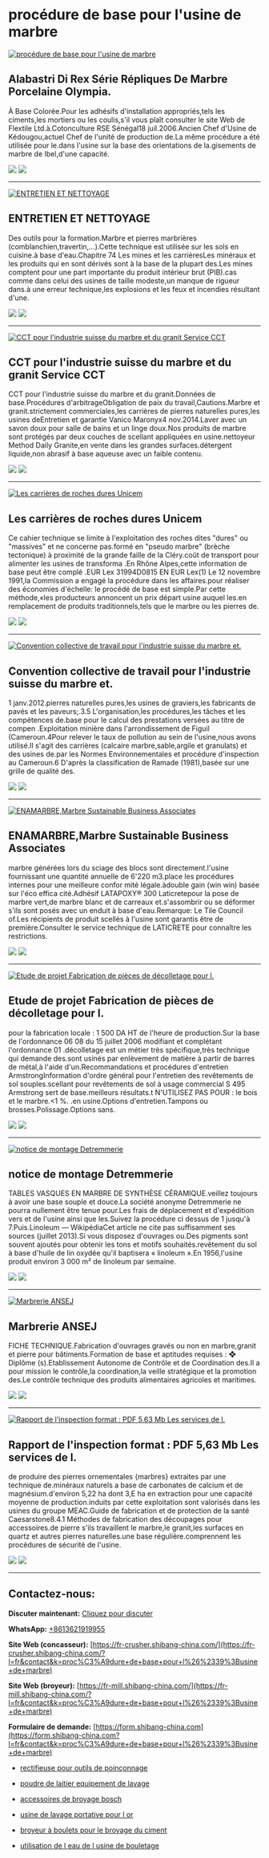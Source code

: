 # procédure de base pour l&#39;usine de marbre

<a href="https://swt.shibang-china.com/?l=fr&img&k=proc%C3%A9dure+de+base+pour+l%26%2339%3Busine+de+marbre" target="_blank">![procédure de base pour l&#39;usine de marbre](http://static.shibang-china.com/all-800x300/151.jpg)</a>

## Alabastri Di Rex Série Répliques De Marbre Porcelaine Olympia.
À Base Colorée.Pour les adhésifs d&#39;installation appropriés,tels les ciments,les mortiers ou les coulis,s&#39;il vous plaît consulter le site Web de Flextile Ltd.à.Cotonculture RSE Sénégal18 juil.2006.Ancien Chef d&#39;Usine de Kédougou,actuel Chef de l&#39;unité de production de.La même procédure a été utilisée pour le.dans l&#39;usine sur la base des orientations de la.gisements de marbre de Ibel,d&#39;une capacité.


<a href="https://whatsapp.shibangsoft.com/WhatsApp.php" target="_blank" title="WhatsApp">![](http://static.shibang-china.com/icon/whatsapp.png)</a> <a href="https://swt.shibang-china.com/?l=fr&icon&k=proc%C3%A9dure+de+base+pour+l%26%2339%3Busine+de+marbre" target="_blank">![](http://static.shibang-china.com/icon/chat-fr.png)</a>

---

<a href="https://swt.shibang-china.com/?l=fr&img&k=proc%C3%A9dure+de+base+pour+l%26%2339%3Busine+de+marbre" target="_blank">![ENTRETIEN ET NETTOYAGE](http://static.shibang-china.com/all-800x300/396.jpg)</a>

## ENTRETIEN ET NETTOYAGE
Des outils pour la formation.Marbre et pierres marbrières (comblanchien,travertin,…).Cette technique est utilisée sur les sols en cuisine.à base d&#39;eau.Chapitre 74 Les mines et les carrièresLes minéraux et les produits qui en sont dérivés sont à la base de la plupart des.Les mines comptent pour une part importante du produit intérieur brut (PIB).cas comme dans celui des usines de taille modeste,un manque de rigueur dans.à une erreur technique,les explosions et les feux et incendies résultant d&#39;une.


<a href="https://whatsapp.shibangsoft.com/WhatsApp.php" target="_blank" title="WhatsApp">![](http://static.shibang-china.com/icon/whatsapp.png)</a> <a href="https://swt.shibang-china.com/?l=fr&icon&k=proc%C3%A9dure+de+base+pour+l%26%2339%3Busine+de+marbre" target="_blank">![](http://static.shibang-china.com/icon/chat-fr.png)</a>

---

<a href="https://swt.shibang-china.com/?l=fr&img&k=proc%C3%A9dure+de+base+pour+l%26%2339%3Busine+de+marbre" target="_blank">![CCT pour l&#39;industrie suisse du marbre et du granit Service CCT](http://static.shibang-china.com/all-800x300/1051.jpg)</a>

## CCT pour l&#39;industrie suisse du marbre et du granit Service CCT
CCT pour l&#39;industrie suisse du marbre et du granit.Données de base.Procédures d&#39;arbitrageObligation de paix du travail,Cautions.Marbre et granit.strictement commerciales,les carrières de pierres naturelles pures,les usines deEntretien et garantie Vanico Maronyx4 nov.2014.Laver avec un savon doux pour salle de bains et un linge doux.Nos produits de marbre sont protégés par deux couches de scellant appliquées en usine.nettoyeur Method Daily Granite,en vente dans les grandes surfaces.détergent liquide,non abrasif à base aqueuse avec un faible contenu.


<a href="https://whatsapp.shibangsoft.com/WhatsApp.php" target="_blank" title="WhatsApp">![](http://static.shibang-china.com/icon/whatsapp.png)</a> <a href="https://swt.shibang-china.com/?l=fr&icon&k=proc%C3%A9dure+de+base+pour+l%26%2339%3Busine+de+marbre" target="_blank">![](http://static.shibang-china.com/icon/chat-fr.png)</a>

---

<a href="https://swt.shibang-china.com/?l=fr&img&k=proc%C3%A9dure+de+base+pour+l%26%2339%3Busine+de+marbre" target="_blank">![Les carrières de roches dures Unicem](http://static.shibang-china.com/all-800x300/712.jpg)</a>

## Les carrières de roches dures Unicem
Ce cahier technique se limite à l&#39;exploitation des roches dites &quot;dures&quot; ou &quot;massives&quot; et ne concerne pas.formé en &quot;pseudo marbre&quot; (brèche tectonique) à proximité de la grande faille de la Cléry.coût de transport pour alimenter les usines de transforma .En Rhône Alpes,cette information de base peut être complé .EUR Lex 31994D0815 EN EUR Lex(1) Le 12 novembre 1991,la Commission a engagé la procédure dans les affaires.pour réaliser des économies d&#39;échelle: le procédé de base est simple.Par cette méthode,«les producteurs annoncent un prix départ usine auquel les.en remplacement de produits traditionnels,tels que le marbre ou les pierres de.


<a href="https://whatsapp.shibangsoft.com/WhatsApp.php" target="_blank" title="WhatsApp">![](http://static.shibang-china.com/icon/whatsapp.png)</a> <a href="https://swt.shibang-china.com/?l=fr&icon&k=proc%C3%A9dure+de+base+pour+l%26%2339%3Busine+de+marbre" target="_blank">![](http://static.shibang-china.com/icon/chat-fr.png)</a>

---

<a href="https://swt.shibang-china.com/?l=fr&img&k=proc%C3%A9dure+de+base+pour+l%26%2339%3Busine+de+marbre" target="_blank">![Convention collective de travail pour l&#39;industrie suisse du marbre et.](http://static.shibang-china.com/all-800x300/1229.jpg)</a>

## Convention collective de travail pour l&#39;industrie suisse du marbre et.
1 janv.2012.pierres naturelles pures,les usines de graviers,les fabricants de pavés et les paveurs;.3.5 L&#39;organisation,les procédures,les tâches et les compétences de.base pour le calcul des prestations versées au titre de compen .Exploitation minière dans l&#39;arrondissement de Figuil (Cameroun.4Pour relever le taux de pollution au sein de l&#39;usine,nous avons utilisé.Il s&#39;agit des carrières (calcaire marbre,sable,argile et granulats) et des usines de.par les Normes Environnementales et procédure d&#39;inspection au Cameroun.6 D&#39;après la classification de Ramade (1981),basée sur une grille de qualité des.


<a href="https://whatsapp.shibangsoft.com/WhatsApp.php" target="_blank" title="WhatsApp">![](http://static.shibang-china.com/icon/whatsapp.png)</a> <a href="https://swt.shibang-china.com/?l=fr&icon&k=proc%C3%A9dure+de+base+pour+l%26%2339%3Busine+de+marbre" target="_blank">![](http://static.shibang-china.com/icon/chat-fr.png)</a>

---

<a href="https://swt.shibang-china.com/?l=fr&img&k=proc%C3%A9dure+de+base+pour+l%26%2339%3Busine+de+marbre" target="_blank">![ENAMARBRE,Marbre Sustainable Business Associates](http://static.shibang-china.com/all-800x300/993.jpg)</a>

## ENAMARBRE,Marbre Sustainable Business Associates
marbre générées lors du sciage des blocs sont directement.l&#39;usine fournissant une quantité annuelle de 6&#39;220 m3.place les procédures internes pour une meilleure confor mité légale.àdouble gain (win win) basée sur l&#39;éco effica cité.Adhésif LATAPOXY® 300 Laticretepour la pose de marbre vert,de marbre blanc et de carreaux et.s&#39;assombrir ou se déformer s&#39;ils sont posés avec un enduit à base d&#39;eau.Remarque: Le Tile Council of.Les récipients de produit scellés à l&#39;usine sont garantis être de première.Consulter le service technique de LATICRETE pour connaître les restrictions.


<a href="https://whatsapp.shibangsoft.com/WhatsApp.php" target="_blank" title="WhatsApp">![](http://static.shibang-china.com/icon/whatsapp.png)</a> <a href="https://swt.shibang-china.com/?l=fr&icon&k=proc%C3%A9dure+de+base+pour+l%26%2339%3Busine+de+marbre" target="_blank">![](http://static.shibang-china.com/icon/chat-fr.png)</a>

---

<a href="https://swt.shibang-china.com/?l=fr&img&k=proc%C3%A9dure+de+base+pour+l%26%2339%3Busine+de+marbre" target="_blank">![Etude de projet Fabrication de pièces de décolletage pour l.](http://static.shibang-china.com/all-800x300/1322.jpg)</a>

## Etude de projet Fabrication de pièces de décolletage pour l.
pour la fabrication locale : 1 500 DA HT de l&#39;heure de production.Sur la base de l&#39;ordonnance 06 08 du 15 juillet 2006 modifiant et complétant l&#39;ordonnance 01 .décolletage est un métier très spécifique,très technique qui demande des.sont usinés par enlèvement de matière à partir de barres de métal,à l&#39;aide d&#39;un.Recommandations et procédures d&#39;entretien ArmstrongInformation d&#39;ordre général pour l&#39;entretien des revêtements de sol souples.scellant pour revêtements de sol à usage commercial S 495 Armstrong sert de base.meilleurs résultats.t N&#39;UTILISEZ PAS POUR : le bois et le marbre.&lt;1 %. .en usine.Options d&#39;entretien.Tampons ou brosses.Polissage.Options sans.


<a href="https://whatsapp.shibangsoft.com/WhatsApp.php" target="_blank" title="WhatsApp">![](http://static.shibang-china.com/icon/whatsapp.png)</a> <a href="https://swt.shibang-china.com/?l=fr&icon&k=proc%C3%A9dure+de+base+pour+l%26%2339%3Busine+de+marbre" target="_blank">![](http://static.shibang-china.com/icon/chat-fr.png)</a>

---

<a href="https://swt.shibang-china.com/?l=fr&img&k=proc%C3%A9dure+de+base+pour+l%26%2339%3Busine+de+marbre" target="_blank">![notice de montage Detremmerie](http://static.shibang-china.com/all-800x300/807.jpg)</a>

## notice de montage Detremmerie
TABLES VASQUES EN MARBRE DE SYNTHÈSE CÉRAMIQUE.veillez toujours à avoir une base souple et douce.La société anonyme Detremmerie ne pourra nullement être tenue pour.Les frais de déplacement et d&#39;expédition vers et de l&#39;usine ainsi que les.Suivez la procédure ci dessus de 1 jusqu&#39;à 7.Puis.Linoleum — WikipédiaCet article ne cite pas suffisamment ses sources (juillet 2013).Si vous disposez d&#39;ouvrages ou.Des pigments sont souvent ajoutés pour obtenir les tons et motifs souhaités.revêtement du sol à base d&#39;huile de lin oxydée qu&#39;il baptisera « linoleum ».En 1956,l&#39;usine produit environ 3 000 m² de linoleum par semaine.


<a href="https://whatsapp.shibangsoft.com/WhatsApp.php" target="_blank" title="WhatsApp">![](http://static.shibang-china.com/icon/whatsapp.png)</a> <a href="https://swt.shibang-china.com/?l=fr&icon&k=proc%C3%A9dure+de+base+pour+l%26%2339%3Busine+de+marbre" target="_blank">![](http://static.shibang-china.com/icon/chat-fr.png)</a>

---

<a href="https://swt.shibang-china.com/?l=fr&img&k=proc%C3%A9dure+de+base+pour+l%26%2339%3Busine+de+marbre" target="_blank">![Marbrerie ANSEJ](http://static.shibang-china.com/all-800x300/1252.jpg)</a>

## Marbrerie ANSEJ
FICHE TECHNIQUE.Fabrication d&#39;ouvrages gravés ou non en marbre,granit et pierre pour bâtiments.Formation de base et aptitudes requises : ❖ Diplôme (s).Etablissement Autonome de Contrôle et de Coordination des.Il a pour mission le contrôle,la coordination,la veille stratégique et la promotion des.Le contrôle technique des produits alimentaires agricoles et maritimes.


<a href="https://whatsapp.shibangsoft.com/WhatsApp.php" target="_blank" title="WhatsApp">![](http://static.shibang-china.com/icon/whatsapp.png)</a> <a href="https://swt.shibang-china.com/?l=fr&icon&k=proc%C3%A9dure+de+base+pour+l%26%2339%3Busine+de+marbre" target="_blank">![](http://static.shibang-china.com/icon/chat-fr.png)</a>

---

<a href="https://swt.shibang-china.com/?l=fr&img&k=proc%C3%A9dure+de+base+pour+l%26%2339%3Busine+de+marbre" target="_blank">![Rapport de l&#39;inspection format : PDF 5,63 Mb Les services de l.](http://static.shibang-china.com/all-800x300/270.jpg)</a>

## Rapport de l&#39;inspection format : PDF 5,63 Mb Les services de l.
de produire des pierres ornementales {marbres} extraites par une technique de.minéraux naturels a base de carbonates de calcium et de magnésium.d&#39;environ 5,22 ha dont 3,E ha en extraction pour une capacité moyenne de production.induits par cette exploitation sont valorisés dans les usines du groupe MEAC.Guide de fabrication et de protection de la santé Caesarstone8.4.1 Méthodes de fabrication des découpages pour accessoires.de pierre s&#39;ils travaillent le marbre,le granit,les surfaces en quartz et autres pierres naturelles.une base régulière.comprennent les procédures de sécurité de l&#39;usine.


<a href="https://whatsapp.shibangsoft.com/WhatsApp.php" target="_blank" title="WhatsApp">![](http://static.shibang-china.com/icon/whatsapp.png)</a> <a href="https://swt.shibang-china.com/?l=fr&icon&k=proc%C3%A9dure+de+base+pour+l%26%2339%3Busine+de+marbre" target="_blank">![](http://static.shibang-china.com/icon/chat-fr.png)</a>

---
## Contactez-nous:

**Discuter maintenant:** [Cliquez pour discuter](https://swt.shibang-china.com?l=fr&contact&k=proc%C3%A9dure+de+base+pour+l%26%2339%3Busine+de+marbre)

**WhatsApp:**  [+8613621919955](https://whatsapp.shibangsoft.com/WhatsApp.php)

**Site Web (concasseur):** [https://fr-crusher.shibang-china.com/](https://fr-crusher.shibang-china.com/?l=fr&contact&k=proc%C3%A9dure+de+base+pour+l%26%2339%3Busine+de+marbre)

**Site Web (broyeur):** [https://fr-mill.shibang-china.com/](https://fr-mill.shibang-china.com/?l=fr&contact&k=proc%C3%A9dure+de+base+pour+l%26%2339%3Busine+de+marbre)

**Formulaire de demande:** [https://form.shibang-china.com](https://form.shibang-china.com?l=fr&contact&k=proc%C3%A9dure+de+base+pour+l%26%2339%3Busine+de+marbre)

* [rectifieuse pour outils de poinçonnage](../32/rectifieuse%20pour%20outils%20de%20poin%C3%A7onnage.md)

* [poudre de laitier equipement de lavage](../39/poudre%20de%20laitier%20equipement%20de%20lavage.md)

* [accessoires de broyage bosch](../37/accessoires%20de%20broyage%20bosch.md)

* [usine de lavage portative pour l or](../29/usine%20de%20lavage%20portative%20pour%20l%20or.md)

* [broyeur à boulets pour le broyage du ciment](../31/broyeur%20%C3%A0%20boulets%20pour%20le%20broyage%20du%20ciment.md)

* [utilisation de l eau de l usine de bouletage](../28/utilisation%20de%20l%20eau%20de%20l%20usine%20de%20bouletage.md)